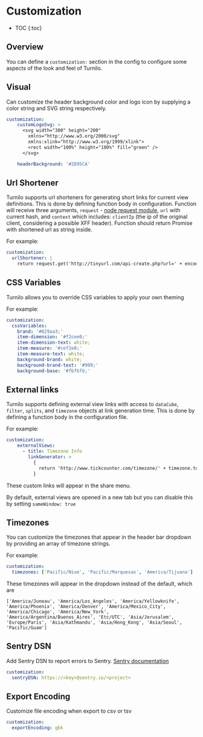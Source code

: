 # Customization

* TOC
{:toc}

## Overview

You can define a `customization:` section in the config to configure some aspects of the look and feel of Turnilo.

## Visual

Can customize the header background color and logo icon by supplying a color string and SVG string respectively.

```yaml
customization:
    customLogoSvg: >
      <svg width="300" height="200"
        xmlns="http://www.w3.org/2000/svg"
        xmlns:xlink="http://www.w3.org/1999/xlink">
        <rect width="100%" height="100%" fill="green" />
      </svg>

    headerBackground: '#2D95CA'
```

## Url Shortener

Turnilo supports url shorteners for generating short links for current view definitions. This is done by defining function body in configuration.
Function will receive three arguments, `request` - [node request module](https://github.com/request/request-promise-native), `url` with current hash, and `context` which includes: `clientIp` (the ip of the original client, considering a possible XFF header). Function should return Promise with shortened url as string inside.



For example:

```yaml
customization:
  urlShortener: |
    return request.get('http://tinyurl.com/api-create.php?url=' + encodeURIComponent(url))
```

## CSS Variables

Turnilo allows you to override CSS variables to apply your own theming

For example:

```yaml
customization:
  cssVariables:
    brand: '#829aa3;'
    item-dimension: '#f2cee0;'
    item-dimension-text: white;
    item-measure: '#cef2e0;'
    item-measure-text: white;
    background-brand: white;
    background-brand-text: '#999;'
    background-base: '#fbfbfb;'
```

## External links

Turnilo supports defining external view links with access to `dataCube`, `filter`, `splits`, and `timezone` objects at link generation time.
This is done by defining a function body in the configuration file.

For example:

```yaml
customization:
    externalViews:
      - title: Timezone Info
        linkGenerator: >
          {
            return 'http://www.tickcounter.com/timezone/' + timezone.toString().toLowerCase().replace(/\//g, '-');
          }
```

These custom links will appear in the share menu.

By default, external views are opened in a new tab but you can disable this by setting `sameWindow: true`

## Timezones

You can customize the timezones that appear in the header bar dropdown by providing an array of timezone strings.

For example:

```yaml
customization:
  timezones: ['Pacific/Niue', 'Pacific/Marquesas', 'America/Tijuana']
```

These timezones will appear in the dropdown instead of the default, which are

`['America/Juneau', 'America/Los_Angeles', 'America/Yellowknife', 'America/Phoenix', 'America/Denver', 'America/Mexico_City', 'America/Chicago', 'America/New_York', 'America/Argentina/Buenos_Aires', 'Etc/UTC',
'Asia/Jerusalem', 'Europe/Paris', 'Asia/Kathmandu', 'Asia/Hong_Kong', 'Asia/Seoul', 'Pacific/Guam']`

## Sentry DSN

Add Sentry DSN to report errors to Sentry. [Sentry documentation](https://docs.sentry.io/platforms/javascript/?platform=browsernpm)

```yaml
customization:
  sentryDSN: https://<key>@sentry.io/<project>
```

## Export Encoding

Customize file encoding when export to csv or tsv

```yaml
customization:
  exportEncoding: gbk
```
